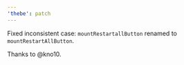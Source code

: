 ```yaml
---
'thebe': patch
---
```


Fixed inconsistent case: `mountRestartallButton` renamed to `mountRestartAllButton`.

Thanks to @kno10.
